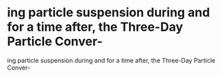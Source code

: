 # ing particle suspension during and for a time after, the Three-Day Particle Conver-

ing particle suspension during and for a time after, the Three-Day Particle Conver-